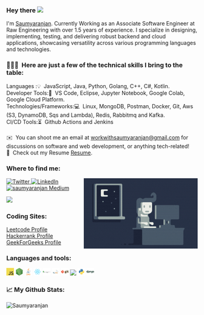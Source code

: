 ### Hey there <img src="https://media.giphy.com/media/hvRJCLFzcasrR4ia7z/giphy.gif" width="25px">
I'm  [Saumyaranjan](https://saumya-ranjan.github.io/). Currently Working as an Associate Software Engineer at Raw Engineering with over 1.5 years of experience.
I specialize in designing, implementing, testing, and delivering robust backend and cloud applications, showcasing versatility across various programming languages and technologies.
 
### 👨🏻‍💻 &nbsp;Here are just a few of the technical skills I bring to the table:
Languages :💡 &nbsp;JavaScript, Java, Python, Golang, C++, C#, Kotlin.\
Developer Tools:📝 &nbsp;VS Code, Eclipse, Jupyter Notebook, Google Colab, Google Cloud Platform.\
Technologies/Frameworks:💻 &nbsp;Linux, MongoDB, Postman, Docker, Git, Aws (S3, DynamoDB, Sqs and Lambda), Redis, Rabbitmq and Kafka.\
CI/CD Tools:⏳ &nbsp;Github Actions and Jenkins\
<br>
✉️ &nbsp;You can shoot me an email at workwithsaumyaranjan@gmail.com for discussions on software and web development, or anything tech-related!\
📄 &nbsp;Check out my Resume [Resume](https://drive.google.com/file/d/1jcdfH6i5evohKBxPjFrNlGzin--BiGcr/view?usp=sharing).

<h3>Where to find me: </h3>
<img alt="Night Coding" src="https://raw.githubusercontent.com/AVS1508/AVS1508/master/assets/Night-Coding.gif" align="right"/>
<a href="https://twitter.com/WorkWithSaumya" target="_blank"><img alt="Twitter" src="https://img.shields.io/badge/twitter-%231DA1F2.svg?&style=for-the-badge&logo=twitter&logoColor=white" />
</a>
<a href="https://www.linkedin.com/in/saumyaranjan-parida-37a40b184/" target="_blank"><img alt="LinkedIn" src="https://img.shields.io/badge/linkedin-%230077B5.svg?&style=for-the-badge&logo=linkedin&logoColor=white" /></a>
<a href="https://medium.com/@saumyaranjanparida" target="_blank">
  <img alt="saumyaranjan Medium" src="https://img.shields.io/badge/medium-%2312100E.svg?&style=for-the-badge&logo=medium&logoColor=white" />
</a>

![](https://visitor-badge.glitch.me/badge?page_id=Saumya-ranjan.Saumya-ranjan)

<h3> Coding Sites: </h3>
<a href ="https://leetcode.com/Saumyaranjan_parida/">Leetcode Profile</a> <br>
<a href ="https://www.hackerrank.com/saumyaranjan_sp1">Hackerrank Profile</a> <br>
<a href ="https://www.geeksforgeeks.org/user/saumyaranjansp20/?utm_source=geeksforgeeks&utm_medium=my_profile&utm_campaign=auth_user">GeekForGeeks Profile</a> <br>

<h3>Languages and tools: </h3> 

<code><img height="20" src="https://raw.githubusercontent.com/github/explore/80688e429a7d4ef2fca1e82350fe8e3517d3494d/topics/javascript/javascript.png"></code>
<code><img height="20" src="https://raw.githubusercontent.com/github/explore/80688e429a7d4ef2fca1e82350fe8e3517d3494d/topics/nodejs/nodejs.png"></code>
<code><img height="20" src="https://raw.githubusercontent.com/github/explore/80688e429a7d4ef2fca1e82350fe8e3517d3494d/topics/java/java.png"></code>
<code><img height="20" src="https://raw.githubusercontent.com/github/explore/80688e429a7d4ef2fca1e82350fe8e3517d3494d/topics/react/react.png"></code>
<code><img height="20" src="https://raw.githubusercontent.com/github/explore/80688e429a7d4ef2fca1e82350fe8e3517d3494d/topics/mongodb/mongodb.png"></code>
<code><img height="20" src="https://raw.githubusercontent.com/github/explore/80688e429a7d4ef2fca1e82350fe8e3517d3494d/topics/mysql/mysql.png"></code>
<code><img height="20" src="https://raw.githubusercontent.com/github/explore/80688e429a7d4ef2fca1e82350fe8e3517d3494d/topics/git/git.png"></code>
<code><img height="20" src="https://raw.githubusercontent.com/github/explore/80688e429a7d4ef2fca1e82350fe8e3517d3494d/topics/rabbitmq/rabbitmq.png"></code>
<code><img height="20" src="https://raw.githubusercontent.com/github/explore/80688e429a7d4ef2fca1e82350fe8e3517d3494d/topics/python/python.png"></code>
<code><img height="20" src="https://raw.githubusercontent.com/github/explore/80688e429a7d4ef2fca1e82350fe8e3517d3494d/topics/django/django.png"></code>


<h3>📈 My Github Stats: </h3>

<p align="left"> <img src="https://github-readme-stats.vercel.app/api?username=Saumya-ranjan&show_icons=true&theme=gotham" alt="Saumyaranjan" />
